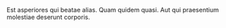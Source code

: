 Est asperiores qui beatae alias.
Quam quidem quasi.
Aut qui praesentium molestiae deserunt corporis.